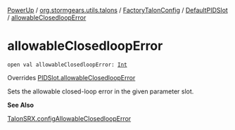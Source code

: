 [PowerUp](../../../index.md) / [org.stormgears.utils.talons](../../index.md) / [FactoryTalonConfig](../index.md) / [DefaultPIDSlot](index.md) / [allowableClosedloopError](./allowable-closedloop-error.md)

# allowableClosedloopError

`open val allowableClosedloopError: `[`Int`](https://kotlinlang.org/api/latest/jvm/stdlib/kotlin/-int/index.html)

Overrides [PIDSlot.allowableClosedloopError](../../-p-i-d-slot/allowable-closedloop-error.md)

Sets the allowable closed-loop error in the given parameter slot.

**See Also**

[TalonSRX.configAllowableClosedloopError](#)

